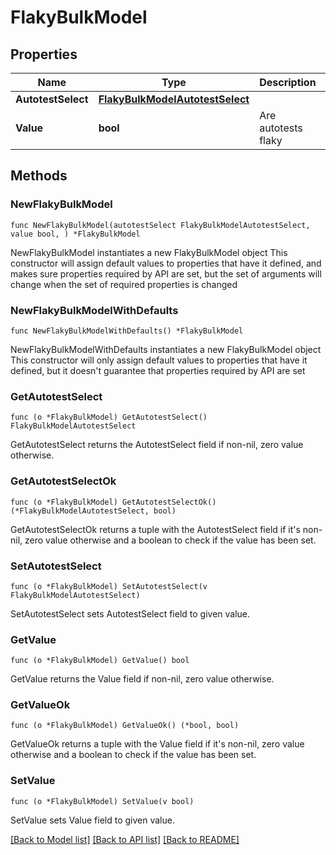 # FlakyBulkModel

## Properties

Name | Type | Description | Notes
------------ | ------------- | ------------- | -------------
**AutotestSelect** | [**FlakyBulkModelAutotestSelect**](FlakyBulkModelAutotestSelect.md) |  | 
**Value** | **bool** | Are autotests flaky | 

## Methods

### NewFlakyBulkModel

`func NewFlakyBulkModel(autotestSelect FlakyBulkModelAutotestSelect, value bool, ) *FlakyBulkModel`

NewFlakyBulkModel instantiates a new FlakyBulkModel object
This constructor will assign default values to properties that have it defined,
and makes sure properties required by API are set, but the set of arguments
will change when the set of required properties is changed

### NewFlakyBulkModelWithDefaults

`func NewFlakyBulkModelWithDefaults() *FlakyBulkModel`

NewFlakyBulkModelWithDefaults instantiates a new FlakyBulkModel object
This constructor will only assign default values to properties that have it defined,
but it doesn't guarantee that properties required by API are set

### GetAutotestSelect

`func (o *FlakyBulkModel) GetAutotestSelect() FlakyBulkModelAutotestSelect`

GetAutotestSelect returns the AutotestSelect field if non-nil, zero value otherwise.

### GetAutotestSelectOk

`func (o *FlakyBulkModel) GetAutotestSelectOk() (*FlakyBulkModelAutotestSelect, bool)`

GetAutotestSelectOk returns a tuple with the AutotestSelect field if it's non-nil, zero value otherwise
and a boolean to check if the value has been set.

### SetAutotestSelect

`func (o *FlakyBulkModel) SetAutotestSelect(v FlakyBulkModelAutotestSelect)`

SetAutotestSelect sets AutotestSelect field to given value.


### GetValue

`func (o *FlakyBulkModel) GetValue() bool`

GetValue returns the Value field if non-nil, zero value otherwise.

### GetValueOk

`func (o *FlakyBulkModel) GetValueOk() (*bool, bool)`

GetValueOk returns a tuple with the Value field if it's non-nil, zero value otherwise
and a boolean to check if the value has been set.

### SetValue

`func (o *FlakyBulkModel) SetValue(v bool)`

SetValue sets Value field to given value.



[[Back to Model list]](../README.md#documentation-for-models) [[Back to API list]](../README.md#documentation-for-api-endpoints) [[Back to README]](../README.md)


